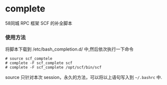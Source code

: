# complete

58同城 RPC 框架 SCF 的补全脚本

### 使用方法
将脚本下载到 /etc/bash_completion.d/ 中,然后依次执行一下命令

```
# source scf_comptele
# complete -F scf_complete scf
# complete -F scf_complete /opt/scf/bin/scf
```

source 只针对本次 session，永久的方法，可以将以上语句写入到 `~/.bashrc` 中.
